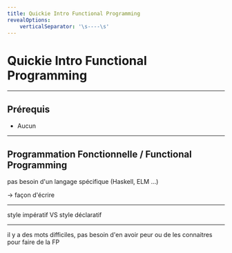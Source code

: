 ```yaml
---
title: Quickie Intro Functional Programming
revealOptions:
    verticalSeparator: '\s----\s'
---
```

# Quickie Intro Functional Programming

---

## Prérequis

- Aucun

---

## Programmation Fonctionnelle / Functional Programming

pas besoin d'un langage spécifique (Haskell, ELM ...)

-> façon d'écrire

---

style impératif VS style déclaratif

---

il y a des mots difficiles, pas besoin d'en avoir peur ou de les connaitres pour faire de la FP
